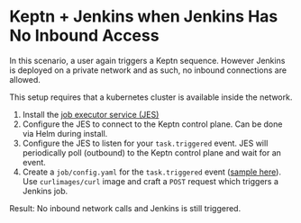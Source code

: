 # Keptn + Jenkins when Jenkins Has No Inbound Access

In this scenario, a user again triggers a Keptn sequence. However Jenkins is deployed on a private network and as such, no inbound connections are allowed.

This setup requires that a kubernetes cluster is available inside the network.

1. Install the [job executor service (JES)](https://github.com/keptn-contrib/job-executor-service)
2. Configure the JES to connect to the Keptn control plane. Can be done via Helm during install.
3. Configure the JES to listen for your `task.triggered` event. JES will periodically poll (outbound) to the Keptn control plane and wait for an event.
4. Create a `job/config.yaml` for the `task.triggered` event ([sample here](job/config.yaml)). Use `curlimages/curl` image and craft a `POST` request which triggers a Jenkins job.


Result: No inbound network calls and Jenkins is still triggered.